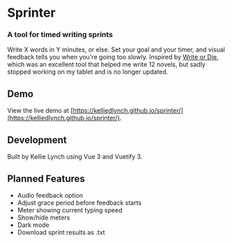 # Sprinter
### A tool for timed writing sprints

Write X words in Y minutes, or else. Set your goal and your timer, and visual feedback tells you when you're going too slowly. Inspired by [Write or Die](https://writeordie.com/), which was an excellent tool that helped me write 12 novels, but sadly stopped working on my tablet and is no longer updated.

## Demo

View the live demo at [https://kelliedlynch.github.io/sprinter/](https://kelliedlynch.github.io/sprinter/). 

## Development

Built by Kellie Lynch using Vue 3 and Vuetify 3. 

## Planned Features

- Audio feedback option
- Adjust grace period before feedback starts
- Meter showing current typing speed
- Show/hide meters
- Dark mode
- Download sprint results as .txt